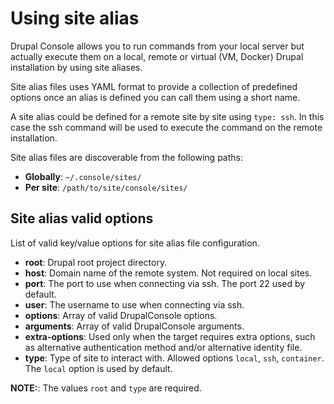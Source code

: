 # Using site alias

Drupal Console allows you to run commands from your local server but actually execute them on a local, remote or virtual (VM, Docker) Drupal installation by using site aliases.

Site alias files uses YAML format to provide a collection of predefined options once an alias is defined you can call them using a short name. 

A site alias could be defined for a remote site by site using `type: ssh`. In this case the ssh command will be used to execute the command on the remote installation.   

Site alias files are discoverable from the following paths:

* **Globally**: `~/.console/sites/`
* **Per site**: `/path/to/site/console/sites/`

## Site alias valid options

List of valid key/value options for site alias file configuration.
 
* **root**: Drupal root project directory.
* **host**: Domain name of the remote system. Not required on local sites.
* **port**: The port to use when connecting via ssh. The port 22 used by default. 
* **user**: The username to use when connecting via ssh.
* **options**: Array of valid DrupalConsole options.
* **arguments**: Array of valid DrupalConsole arguments.
* **extra-options**: Used only when the target requires extra options, such as alternative authentication method and/or alternative identity file. 
* **type**: Type of site to interact with. Allowed options `local`, `ssh`, `container`. The `local` option is used by default.

**NOTE:**: The values `root` and `type` are required.
